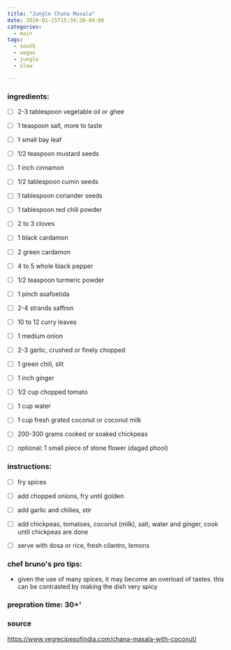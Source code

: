 ```yaml
---
title: "Jungle Chana Masala"
date: 2020-01-25T15:34:30-04:00
categories:
  - main 
tags:
  - south
  - vegan
  - jungle
  - slow

---
```


### ingredients:

- [ ] 2-3 tablespoon vegetable oil or ghee
- [ ] 1 teaspoon salt, more to taste
- [ ] 1 small bay leaf
- [ ] 1/2 teaspoon mustard seeds
- [ ] 1 inch cinnamon
- [ ] 1/2 tablespoon cumin seeds
- [ ] 1 tablespoon coriander seeds
- [ ] 1 tablespoon red chili powder
- [ ] 2 to 3 cloves
- [ ] 1 black cardamon
- [ ] 2 green cardamon
- [ ] 4 to 5 whole black pepper
- [ ] 1/2 teaspoon turmeric powder
- [ ] 1 pinch asafoetida
- [ ] 2-4 strands saffron
- [ ] 10 to 12 curry leaves
- [ ] 1 medium onion 
- [ ] 2-3 garlic, crushed or finely chopped
- [ ] 1 green chili, slit
- [ ] 1 inch ginger 
- [ ] 1/2 cup chopped tomato
- [ ] 1 cup water
- [ ] 1 cup fresh grated coconut or coconut milk
- [ ] 200-300 grams cooked or soaked chickpeas
- [ ] optional: 1 small piece of stone flower (dagad phool)


### instructions:
- [ ] fry spices
- [ ] add chopped onions, fry until golden
- [ ] add garlic and chilies, stir
- [ ] add chickpeas, tomatoes, coconut (milk), salt, water and ginger, cook until chickpeas are done
- [ ] serve with dosa or rice, fresh cilantro, lemons



### chef bruno's pro tips:

- given the use of many spices, it may become an overload of tastes. this can be contrasted by making the dish very spicy 

### prepration time: 30+'

### source

https://www.vegrecipesofindia.com/chana-masala-with-coconut/


